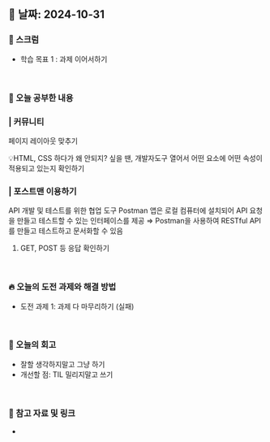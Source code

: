## 📅 날짜: 2024-10-31

### 💬 스크럼
- 학습 목표 1 : 과제 이어서하기 
</br>

### 📒 오늘 공부한 내용

### | 커뮤니티
페이지 레이아웃 맞추기

💡HTML, CSS 하다가 왜 안되지? 싶을 땐, 
개발자도구 열어서 어떤 요소에 어떤 속성이 적용되고 있는지 확인하기

### | 포스트맨 이용하기
API 개발 및 테스트를 위한 협업 도구
Postman 앱은 로컬 컴퓨터에 설치되어 API 요청을 만들고 테스트할 수 있는 인터페이스를 제공
⇒ Postman을 사용하여 RESTful API를 만들고 테스트하고 문서화할 수 있음
1. GET, POST 등 응답 확인하기
</br>

### 🔥 오늘의 도전 과제와 해결 방법
- 도전 과제 1: 과제 다 마무리하기 (실패)
</br>


### 💭 오늘의 회고
- 잘할 생각하지말고 그냥 하기
- 개선할 점: TIL 밀리지말고 쓰기
</br>

### 📁 참고 자료 및 링크
- 
    
